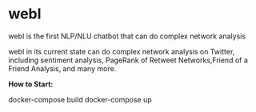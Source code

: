 # webI
webI is the first NLP/NLU chatbot that can do complex network analysis


webI in its current state can do complex network analysis on Twitter, including sentiment analysis, PageRank of Retweet Networks,Friend of a Friend Analysis, and many more.


**How to Start:**

docker-compose build
docker-compose up

